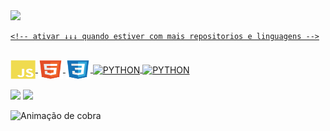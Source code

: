  <div>
   <a href="https://github.com/maykonlopes">
   <img height="180em" src="https://github-readme-stats.vercel.app/api?username=maykonlopes&show_icons=true&theme=tokyonight&include_all_commits=true&count_private=true"/>

    <!-- ativar ↓↓↓ quando estiver com mais repositorios e linguagens -->
   <!-- img height="180em" src="https://github-readme-stats.vercel.app/api/top-langs/?username=maykonlopes&layout=compact&langs_count=6&theme=tokyonight"/ -->
</div>
<div style="display: inline_block"><br>
  <img align="center" alt="Js" height="30" width="40" src="https://raw.githubusercontent.com/devicons/devicon/master/icons/javascript/javascript-plain.svg ">
  <img align="center" alt="HTML" height="30" width="40" src="https://raw.githubusercontent.com/devicons/devicon/master/icons/html5/html5-original.svg ">
  <img align="center" alt="CSS" height="30" width="40" src="https://raw.githubusercontent.com/devicons/devicon/master/icons/css3/css3-original.svg ">
<img align="center" alt="PYTHON" height="30" width="40" src="https://cdn.jsdelivr.net/gh/devicons/devicon/icons/python/python-original.svg" />
<img align="center" alt="PYTHON" height="30" width="40" src="https://cdn.jsdelivr.net/gh/devicons/devicon/icons/mysql/mysql-original-wordmark.svg" />       
</div>
 
 <br>

 <div>
  <a href="https://instagram.com/maykon.1/" target="_blank"><img src="https://img.shields.io/badge/-Instagram-%23E4405F?style=for-the- badge&logo=instagram&logoColor=white" target="_blank"></a>
  <a href="https://www.linkedin.com/in/maykon-lopes-228806142" target="_blank"><img src="https://img.shields.io/badge/-LinkedIn-%230077B5?style= for-the-badge&logo=linkedin&logoColor=white" target="_blank"></a>
 
  ![Animação de cobra](https://github.com/maykonlopes/maykonlopes/blob/output/github-contribution-grid-snake.svg)

</div>

